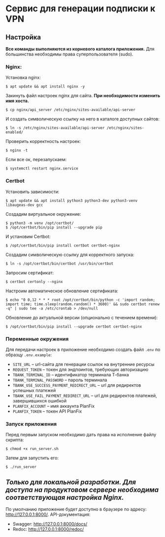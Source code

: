 # Сервис для генерации подписки к VPN

## Настройка
**Все команды выполняются из корневого каталога приложения.**
Для большинства необходимы права суперпользователя (sudo).

### Nginx:
Установка nginx:
```commandline
$ apt update && apt install nginx -y
```
Закинуть файл настроек nginx для сайта. **При необходимости изменить имя хоста.**
```commandline
$ cp nginx/api_server /etc/nginx/sites-available/api-server
```
И создать символическую ссылку на него в каталоге доступных сайтов:
```commandline
$ ln -s /etc/nginx/sites-available/api-server /etc/nginx/sites-enabled/
```
Проверить корректность настроек:
```commandline
$ nginx -t
```
Если все ок, перезапускаем:
```commandline
$ systemctl restart nginx.service
```

### Certbot
Установить зависимости:
```commandline
$ apt update && apt install python3 python3-dev python3-venv libaugeas-dev gcc
```
Создадим виртуальное окружение:
```commandline
$ python3 -m venv /opt/certbot/
$ /opt/certbot/bin/pip install --upgrade pip
```
И установим Certbot:
```commandline
$ /opt/certbot/bin/pip install certbot certbot-nginx
```
Создадим символическую ссылку для корректного запуска:
```commandline
$ ln -s /opt/certbot/bin/certbot /usr/bin/certbot
```
Запросим сертификат:
```commandline
$ certbot certonly --nginx
```
Настроим автоматическое обновление сертификата:
```commandline
$ echo "0 0,12 * * * root /opt/certbot/bin/python -c 'import random; import time; time.sleep(random.random() * 3600)' && sudo certbot renew -q" | sudo tee -a /etc/crontab > /dev/null
```
Обновление до актуальной версии (опционально с течением времени):
```commandline
$ /opt/certbot/bin/pip install --upgrade certbot certbot-nginx
```

### Переменные окружения
Для передачи настроек в приложение необходимо создать файл `.env` по образцу `.env.example`:
* `SITE_URL` &ndash; url-сайта для генерации ссылок на внутренние ресурсы
* `REQUEST_TOKEN` &ndash; токен для эндпоинтов, требующих авторизацию
* `TBANK_TERMINAL_ID` &ndash; идентификатор терминала Т-банка
* `TBANK_TERMINAL_PASSWORD` &ndash; пароль терминала
* `TBANK_USE_SUCCESS_PAYMENT_REDIRECT_URL` &ndash; url для редиректов успешных платежей
* `TBANK_USE_FAIL_PAYMENT_REDIRECT_URL` &ndash; url для редиректов платежей, завершившихся ошибкой
* `PLANFIX_ACCOUNT` &ndash; имя аккаунта PlanFix
* `PLANFIX_TOKEN` &ndash; токен API PlanFix


### Запуск приложения
Перед первым запуском необходимо дать права на исполнение файлу скрипта:
```commandline
$ chmod +x run_server.sh
```

Затем для запустить его:
```commandline
$ ./run_server
```

## _Только для локальной разработки. Для доступа на продуктовом сервере необходима соответствующая настройка Nginx._
По умолчанию приложение будет доступно в браузере по адресу: http://127.0.0.1:8000/.
API-документация:
* Swagger: http://127.0.0.1:8000/docs/
* Redoc: http://127.0.0.1:8000/redoc/
